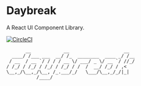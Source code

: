 # Daybreak

A React UI Component Library.

[![CircleCI](https://circleci.com/gh/mokunshao/daybreak.svg?style=svg)](https://circleci.com/gh/mokunshao/daybreak)

```
       __            __                    __  
  ____/ /___ ___  __/ /_  ________  ____ _/ /__
 / __  / __ `/ / / / __ \/ ___/ _ \/ __ `/ //_/
/ /_/ / /_/ / /_/ / /_/ / /  /  __/ /_/ / ,<   
\__,_/\__,_/\__, /_.___/_/   \___/\__,_/_/|_|  
           /____/                             
```
